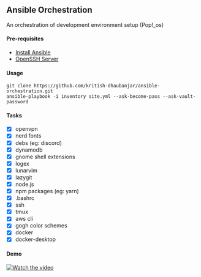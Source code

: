 ## Ansible Orchestration
An orchestration of development environment setup (Pop!_os)

#### Pre-requisites
- [Install Ansible](https://docs.ansible.com/ansible/latest/installation_guide/intro_installation.html#installing-and-upgrading-ansible)
- [OpenSSH Server](https://ubuntu.com/server/docs/service-openssh)

#### Usage
```shell
git clone https://github.com/kritish-dhaubanjar/ansible-orchestration.git
ansible-playbook -i inventory site.yml --ask-become-pass --ask-vault-password
```

#### Tasks
- [X] openvpn
- [X] nerd fonts
- [X] debs (eg: discord)
- [X] dynamodb
- [X] gnome shell extensions
- [X] logex
- [X] lunarvim
- [X] lazygit
- [X] node.js
- [X] npm packages (eg: yarn)
- [X] .bashrc
- [X] ssh
- [X] tmux
- [X] aws cli
- [X] gogh color schemes
- [X] docker
- [X] docker-desktop

#### Demo
[![Watch the video](https://img.youtube.com/vi/2uaQoZQ9Kz8/maxresdefault.jpg)](https://youtu.be/2uaQoZQ9Kz8)
